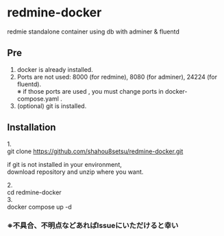 # redmine-docker
redmie standalone  container using db with adminer &amp; fluentd 

## Pre 
1. docker is already installed. 
2. Ports are not used: 8000 (for redmine), 8080 (for adminer), 24224 (for fluentd). <br/>
※ if those ports are used , you must change ports in docker-compose.yaml .
3. (optional) git is installed.


## Installation

1.<br/>
git clone https://github.com/shahou8setsu/redmine-docker.git <br/>

if git is not installed in your environment, <br/>
download repository and unzip where you want.

2.<br/>
cd redmine-docker <br/>
3.<br/>
docker compose up -d

### ※不具合、不明点などあればIssueにいただけると幸い<br/>
